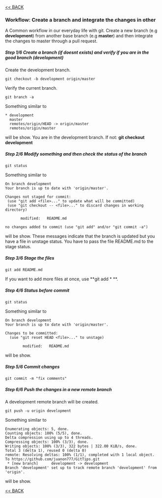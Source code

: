 [<< BACK](README.md)

### Workflow: Create a branch and integrate the changes in other

A Common workflow in our everyday life with git. Create a new branch (e.g **development**) from another base branch (e.g **master**) and then integrate the changes to master through a pull request.

##### Step 1/6 Create a branch (if doesnt exists) and verify if you are in the good branch (development) #####

Create the development branch.

```
git checkout -b development origin/master
```

Verify the current branch.

```
git branch -a
```

Something similar to

```
* development
  master
  remotes/origin/HEAD -> origin/master
  remotes/origin/master
```
will be show. 
You are in the development branch. If not: **git checkout development** 

##### Step 2/6 Modify something and then check the status of the branch #####
  
```
git status
```
Something similar to
  
 ```
On branch development
Your branch is up to date with 'origin/master'.

Changes not staged for commit:
  (use "git add <file>..." to update what will be committed)
  (use "git checkout -- <file>..." to discard changes in working directory)

        modified:   README.md

no changes added to commit (use "git add" and/or "git commit -a")
```
will be show. 
These messages indicate that the branch is updated but you have a file in unstage status. You have to pass the file README.md to the stage status.
  
##### Step 3/6 Stage the files #####
  
```
git add README.md
```
  
If you want to add more files at once, use **git add * **.
  
##### Step 4/6 Status before commit #####
  
```
git status
```
  
Something similar to

```
On branch development
Your branch is up to date with 'origin/master'.

Changes to be committed:
  (use "git reset HEAD <file>..." to unstage)

        modified:   README.md
```
will be show. 

##### Step 5/6 Commit changes #####

```
git commit -m "fix comments"
```  
  
##### Step 6/6 Push the changes in a new remote branch #####

A development remote branch will be created.

```
git push -u origin development
```  

Something similar to

``` 
Enumerating objects: 5, done.
Counting objects: 100% (5/5), done.
Delta compression using up to 4 threads.
Compressing objects: 100% (3/3), done.
Writing objects: 100% (3/3), 322 bytes | 322.00 KiB/s, done.
Total 3 (delta 1), reused 0 (delta 0)
remote: Resolving deltas: 100% (1/1), completed with 1 local object.
To https://github.com/juanon777/GitTips.git
 * [new branch]      development -> development
Branch 'development' set up to track remote branch 'development' from 'origin'.
``` 

will be show.

[<< BACK](README.md)
